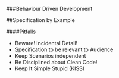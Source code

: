 ###Behaviour Driven Development

##Specification by Example

####Pitfalls

* Beware! Incidental Detail!
* Specification to be relevant to Audience
* Keep Scenarios independent
* Be Disciplined about Clean Code!
* Keep It Simple Stupid (KISS)
